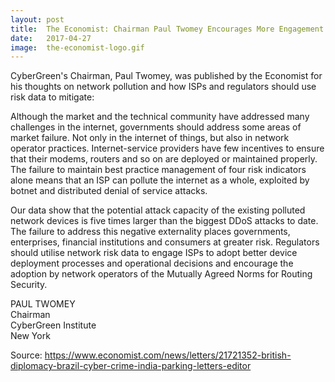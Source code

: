 ```yaml
---
layout: post
title:  The Economist: Chairman Paul Twomey Encourages More Engagement with ISPs Using Risk Data
date:   2017-04-27
image:  the-economist-logo.gif
---
```


CyberGreen's Chairman, Paul Twomey, was published by the Economist for his thoughts on network pollution and how ISPs and regulators should use risk data to mitigate:


Although the market and the technical community have addressed many challenges in the internet, governments should address some areas of market failure. Not only in the internet of things, but also in network operator practices. Internet-service providers have few incentives to ensure that their modems, routers and so on are deployed or maintained properly. The failure to maintain best practice management of four risk indicators alone means that an ISP can pollute the internet as a whole, exploited by botnet and distributed denial of service attacks. 

Our data show that the potential attack capacity of the existing polluted network devices is five times larger than the biggest DDoS attacks to date. The failure to address this negative externality places governments, enterprises, financial institutions and consumers at greater risk. Regulators should utilise network risk data to engage ISPs to adopt better device deployment processes and operational decisions and encourage the adoption by network operators of the Mutually Agreed Norms for Routing Security.

PAUL TWOMEY<br>
Chairman<br>
CyberGreen Institute<br>
New York

Source: <https://www.economist.com/news/letters/21721352-british-diplomacy-brazil-cyber-crime-india-parking-letters-editor>
